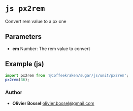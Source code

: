 


<!-- @namespace    sugar.js.unit -->

# ```js px2rem ```


Convert rem value to a px one

## Parameters

- **em**  Number: The rem value to convert



## Example (js)

```js
import px2rem from '@coffeekraken/sugar/js/unit/px2rem';
px2rem(36);
```


### Author
- **Olivier Bossel** <a href="mailto:olivier.bossel@gmail.com">olivier.bossel@gmail.com</a> 



